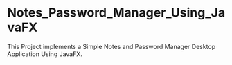 # Notes_Password_Manager_Using_JavaFX
This Project implements a Simple Notes and Password Manager Desktop Application Using JavaFX.
